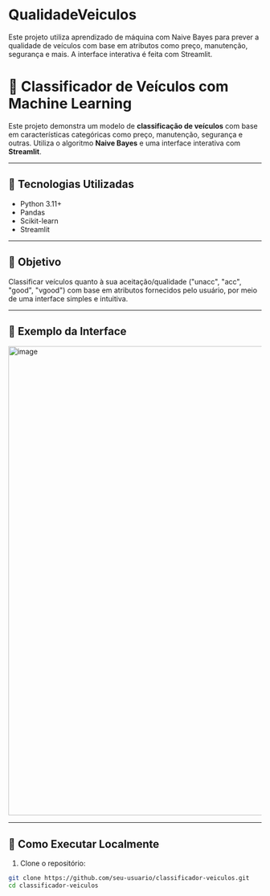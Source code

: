 # QualidadeVeiculos
Este projeto utiliza aprendizado de máquina com Naive Bayes para prever a qualidade de veículos com base em atributos como preço, manutenção, segurança e mais. A interface interativa é feita com Streamlit.

# 🚗 Classificador de Veículos com Machine Learning

Este projeto demonstra um modelo de **classificação de veículos** com base em características categóricas como preço, manutenção, segurança e outras. Utiliza o algoritmo **Naive Bayes** e uma interface interativa com **Streamlit**.

---

## 🧠 Tecnologias Utilizadas

- Python 3.11+
- Pandas
- Scikit-learn
- Streamlit

---

## 🎯 Objetivo

Classificar veículos quanto à sua aceitação/qualidade ("unacc", "acc", "good", "vgood") com base em atributos fornecidos pelo usuário, por meio de uma interface simples e intuitiva.

---

## 📸 Exemplo da Interface

<img width="934" alt="image" src="https://github.com/user-attachments/assets/64c120e9-673d-4ccb-97b8-6b2d14ddf217" />

---

## 🚀 Como Executar Localmente

1. Clone o repositório:

```bash
git clone https://github.com/seu-usuario/classificador-veiculos.git
cd classificador-veiculos
